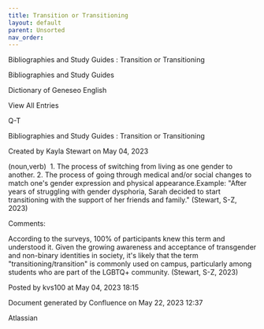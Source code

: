 ```yaml
---
title: Transition or Transitioning
layout: default
parent: Unsorted
nav_order:
---
```


Bibliographies and Study Guides : Transition or Transitioning

Bibliographies and Study Guides

Dictionary of Geneseo English

View All Entries

Q-T

Bibliographies and Study Guides : Transition or Transitioning

Created by  Kayla Stewart on May 04, 2023

(noun,verb)  1. The process of switching from living as one gender to another. 2. The process of going through medical and/or social changes to match one's gender expression and physical appearance.Example: &quot;After years of struggling with gender dysphoria, Sarah decided to start transitioning with the support of her friends and family.&quot; (Stewart, S-Z, 2023) 

Comments:

According to the surveys, 100% of participants knew this term and understood it. Given the growing awareness and acceptance of transgender and non-binary identities in society, it's likely that the term &quot;transitioning/transition&quot; is commonly used on campus, particularly among students who are part of the LGBTQ+ community. (Stewart, S-Z, 2023) 

Posted by kvs100 at May 04, 2023 18:15

Document generated by Confluence on May 22, 2023 12:37

Atlassian
